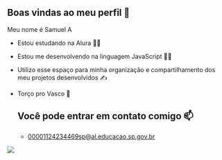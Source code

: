 ## Boas vindas ao meu perfil 💢
Meu nome é Samuel A

- Estou estudando na Alura 👨‍🎓
- Estou me desenvolvendo na linguagem JavaScript 👨‍💻
- Utilizo esse espaço para minha organização e compartilhamento dos meu projetos desenvolvidos ✍
- Torço pro Vasco 💢

  ## Você pode entrar em contato comigo 📫
  - 00001124234469sp@al.educacao.sp.gov.br

![]([link](https://www.google.com/url?sa=i&url=https%3A%2F%2Ftenor.com%2Fview%2Fvasco-futebol-jogador-jogo-gif-5066273&psig=AOvVaw12ppioUaNoG5F_jo8JBZhd&ust=1723225778093000&source=images&cd=vfe&opi=89978449&ved=0CBAQjRxqFwoTCNDB7Ln65YcDFQAAAAAdAAAAABAE))
<!--
**Samuel-A7/Samuel-A7** is a ✨ _special_ ✨ repository because its `README.md` (this file) appears on your GitHub profile.

Here are some ideas to get you started:

- 🔭 I’m currently working on ...
- 🌱 I’m currently learning ...
- 👯 I’m looking to collaborate on ...
- 🤔 I’m looking for help with ...
- 💬 Ask me about ...
- 📫 How to reach me: ...
- 😄 Pronouns: ...
- ⚡ Fun fact: ...
-->
